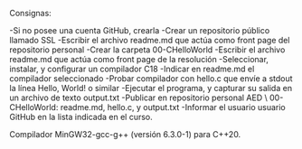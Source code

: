 Consignas:

-Si	no	posee	una	cuenta	GitHub,	crearla
-Crear	un	repositorio	público llamado	SSL
-Escribir	el	archivo	readme.md que	actúa como	front page	del	repositorio	 personal
-Crear	la	carpeta	00-CHelloWorld
-Escribir	el	archivo	readme.md que	actúa como	front page	de	la	resolución
-Seleccionar,	instalar,	y	configurar	un	compilador	C18
-Indicar	en	readme.md el	compilador	seleccionado
-Probar	compilador	con	hello.c que	envíe a	stdout la	línea Hello,	World!	o	similar
-Ejecutar	el	programa,	y	capturar	su	salida	en	un	archivo	de	texto	output.txt
-Publicar	en	repositorio	personal	AED	\ 00-CHelloWorld: readme.md,	hello.c,	y	output.txt
-Informar	el	usuario	usuario	GitHub	en	la	lista	indicada	en	el	curso.

Compilador MinGW32-gcc-g++ (versión 6.3.0-1) para C++20.

